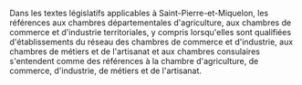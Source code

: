 Dans les textes législatifs applicables à Saint-Pierre-et-Miquelon, les références aux chambres départementales d'agriculture, aux chambres de commerce et d'industrie territoriales, y compris lorsqu'elles sont qualifiées d'établissements du réseau des chambres de commerce et d'industrie, aux chambres de métiers et de l'artisanat et aux chambres consulaires s'entendent comme des références à la chambre d'agriculture, de commerce, d'industrie, de métiers et de l'artisanat. 

